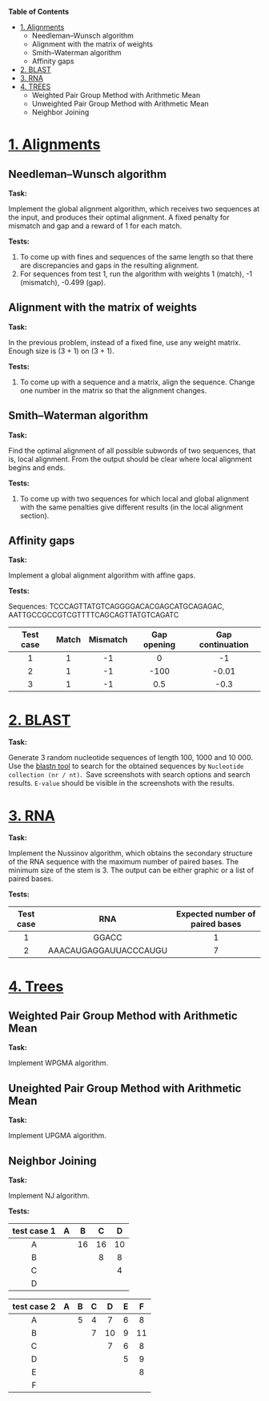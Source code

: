 **Table of Contents**

- [1. Alignments](#1-alignments)
  * Needleman–Wunsch algorithm
  * Alignment with the matrix of weights
  * Smith–Waterman algorithm
  * Affinity gaps
- [2. BLAST](#2-blast)
- [3. RNA](#3-rna)
- [4. TREES](#4-trees)
  * Weighted Pair Group Method with Arithmetic Mean
  * Unweighted Pair Group Method with Arithmetic Mean
  * Neighbor Joining

# [1. Alignments](./1_ALIGNMENTS/1_alignments.ipynb)

## Needleman–Wunsch algorithm
**Task:**

Implement the global alignment algorithm, which receives two sequences at the input, and produces their optimal alignment. A fixed penalty for mismatch and gap and a reward of 1 for each match.

**Tests:**
                
1. To come up with fines and sequences of the same length so that there are discrepancies and gaps in the resulting alignment.
2. For sequences from test 1, run the algorithm with weights 1 (match), -1 (mismatch), -0.499 (gap).
                

## Alignment with the matrix of weights
**Task:**

In the previous problem, instead of a fixed fine, use any weight matrix. Enough size is (3 + 1) on (3 + 1).

**Tests:**
                
1. To come up with a sequence and a matrix, align the sequence. Change one number in the matrix so that the alignment changes.
                

## Smith–Waterman algorithm
**Task:**

Find the optimal alignment of all possible subwords of two sequences, that is, local alignment. From the output should be clear where local alignment begins and ends.

**Tests:**
                
1. To come up with two sequences for which local and global alignment with the same penalties give different results (in the local alignment section).
                

## Affinity gaps
**Task:**

Implement a global alignment algorithm with affine gaps.

**Tests:**

Sequences:
TCCCAGTTATGTCAGGGGACACGAGCATGCAGAGAC, AATTGCCGCCGTCGTTTTCAGCAGTTATGTCAGATC
                
 Test case | Match | Mismatch | Gap opening | Gap continuation
 :---------:|:---------:|:---------:|:---------:|:-----:
 1  | 1 |-1 |  0 | -1
 2 |  1 | -1 | -100 | -0.01
 3 | 1 | -1 | 0.5 | -0.3

# [2. BLAST](./2_BLAST/2_BLAST.ipynb)

**Task:**

Generate 3 random nucleotide sequences of length 100, 1000 and 10 000. Use the [blastn tool](https://blast.ncbi.nlm.nih.gov/Blast.cgi) to search for the obtained sequences by `Nucleotide collection (nr / nt)`. 
Save screenshots with search options and search results. `E-value` should be visible in the screenshots with the results.

# [3. RNA](./3_RNA/3_RNA.ipynb)

**Task:**

Implement the Nussinov algorithm, which obtains the secondary structure of the RNA sequence with the maximum number of paired bases. The minimum size of the stem is 3. The output can be either graphic or a list of paired bases.

**Tests:**

Test case | RNA | Expected number of paired bases 
 :---------:|:---------:|:---------:
 1  | GGACC | 1
 2 | AAACAUGAGGAUUACCCAUGU | 7

# [4. Trees](./4_TREES/4_Trees.ipynb)

## Weighted Pair Group Method with Arithmetic Mean 
**Task:**

Implement WPGMA algorithm.

## Uneighted Pair Group Method with Arithmetic Mean
**Task:**

Implement UPGMA algorithm.

## Neighbor Joining
**Task:**

Implement NJ algorithm.

**Tests:**

test case 1| A | B | C | D  
:-:|:-:|:-:|:-:|:-:
A |  | 16 | 16 | 10
B |  | | 8 | 8
C | | | | 4
D | | | | 


test case 2| A | B | C | D | E | F
:-:|:-:|:-:|:-:|:-:|:-:|:-:
A |  | 5 | 4 | 7 | 6 | 8
B |  | | 7 | 10 | 9 | 11
C | | | | 7 | 6 | 8
D | | | | | 5 | 9
E | | | | | | 8
F | | | | | | |

